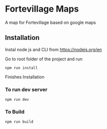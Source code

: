 
# Fortevillage Maps

A map for Fortevillage based on google maps

## Installation

Instal node js and CLI from
https://nodejs.org/en

Go to root folder of the project and run
```code
npm run install
```
Finishes Installation

### To run dev server
```code
npm run dev
```

### To Build
```code
npm run build
```